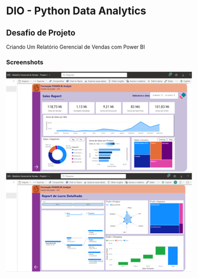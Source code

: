 # DIO - Python Data Analytics

## Desafio de Projeto
Criando Um Relatório Gerencial de Vendas com Power BI

### Screenshots
![Relatório Pg 1](https://github.com/FrancaTM/dio-python-data-power-bi-relatorio-vendas/blob/main/Relat%C3%B3rio%20Pg%2001.png)
![Relatório Pg 2](https://github.com/FrancaTM/dio-python-data-power-bi-relatorio-vendas/blob/main/Relat%C3%B3rio%20Pg%2002.png)
